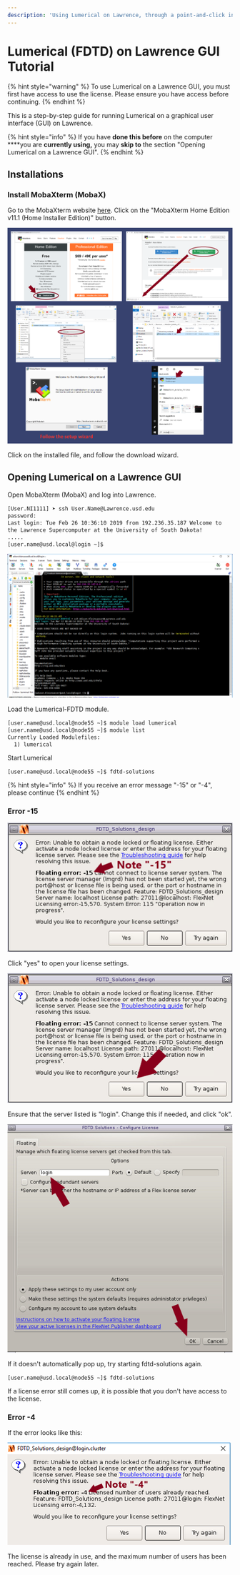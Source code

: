 ```yaml
---
description: 'Using Lumerical on Lawrence, through a point-and-click interface'
---
```


# Lumerical \(FDTD\) on Lawrence GUI Tutorial

{% hint style="warning" %}
To use Lumerical on a Lawrence GUI, you must first have access to use the license.  Please ensure you have access before continuing.
{% endhint %}

This is a step-by-step guide for running Lumerical on a graphical user interface \(GUI\) on Lawrence. 

{% hint style="info" %}
If you have **done this before** on the computer ****you are **currently using,** you may **skip to** the section "Opening Lumerical on a Lawrence GUI".
{% endhint %}

## **Installations**

### Install MobaXterm \(MobaX\)

Go to the MobaXterm website [here](https://mobaxterm.mobatek.net/download-home-edition.html). Click on the "MobaXterm Home Edition v11.1 \(Home Installer Edition\)" button.

![](../.gitbook/assets/screenshot-2-5%20%281%29.png)

Click on the installed file, and follow the download wizard.

## Opening Lumerical on a Lawrence GUI

Open MobaXterm \(MobaX\) and log into Lawrence.

```text
[User.NI1111] ➤ ssh User.Name@Lawrence.usd.edu
password: 
Last login: Tue Feb 26 10:36:10 2019 from 192.236.35.187 Welcome to the Lawrence Supercomputer at the University of South Dakota!
.....
[user.name@usd.local@login ~]$
```

![](../.gitbook/assets/screenshot-187.png)

Load the Lumerical-FDTD module.

```text
[user.name@usd.local@node55 ~]$ module load lumerical
[user.name@usd.local@node55 ~]$ module list
Currently Loaded Modulefiles:
  1) lumerical
```

Start Lumerical

```text
[user.name@usd.local@node55 ~]$ fdtd-solutions
```

{% hint style="info" %}
If you receive an error message "-15" or "-4", please continue
{% endhint %}

### Error -15

![](../.gitbook/assets/fdtd-error.png)

Click "yes" to open your license settings.

![](../.gitbook/assets/fdtd-error.b.png)

Ensure that the server listed is "login".  Change this if needed, and click "ok".

![](../.gitbook/assets/fdtderror2.png)

If it doesn't automatically pop up, try starting fdtd-solutions again. 

```text
[user.name@usd.local@node55 ~]$ fdtd-solutions
```

 If a license error still comes up, it is possible that you don't have access to the license.  

### Error -4

If the error looks like this:

![](../.gitbook/assets/screenshot-208.png)

The license is already in use, and the maximum number of users has been reached.  Please try again later.

